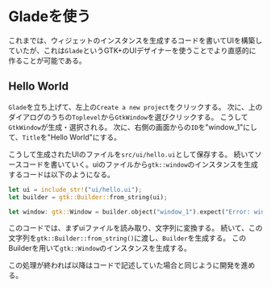 # Gladeを使う

これまでは、ウィジェットのインスタンスを生成するコードを書いてUIを構築していたが、これは`Glade`というGTK+のUIデザイナーを使うことでより直感的に作ることが可能である。

## Hello World

`Glade`を立ち上げて、左上の`Create a new project`をクリックする。
次に、上のダイアログのうちの`Toplevel`から`GtkWindow`を選びクリックする。
こうして`GtkWindow`が生成・選択される。
次に、右側の画面からの`ID`を"window\_1"にして、`Title`を"Hello World"にする。

こうして生成されたUIのファイルを`src/ui/hello.ui`として保存する。
続いてソースコードを書いていく。uiのファイルから`gtk::window`のインスタンスを生成するコードは以下のようになる。

```Rust
let ui = include_str!("ui/hello.ui");
let builder = gtk::Builder::from_string(ui);

let window: gtk::Window = builder.object("window_1").expect("Error: window_1");
```

このコードでは、まずuiファイルを読み取り、文字列に変換する。
続いて、この文字列を`gtk::Builder::from_string()`に渡し、`Builder`を生成する。
このBuilderを用いて`gtk::Window`のインスタンスを生成する。

この処理が終われば以降はコードで記述していた場合と同じように開発を進める。
